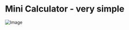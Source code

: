 # Mini Calculator - very simple
![Image](/home/diego/Pictures/Screenshots/2023/screenshot.2023-01-05.png)
